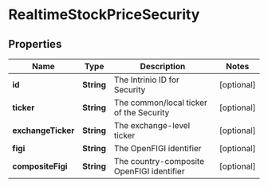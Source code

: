 
# RealtimeStockPriceSecurity

## Properties
Name | Type | Description | Notes
------------ | ------------- | ------------- | -------------
**id** | **String** | The Intrinio ID for Security |  [optional]
**ticker** | **String** | The common/local ticker of the Security |  [optional]
**exchangeTicker** | **String** | The exchange-level ticker |  [optional]
**figi** | **String** | The OpenFIGI identifier |  [optional]
**compositeFigi** | **String** | The country-composite OpenFIGI identifier |  [optional]



